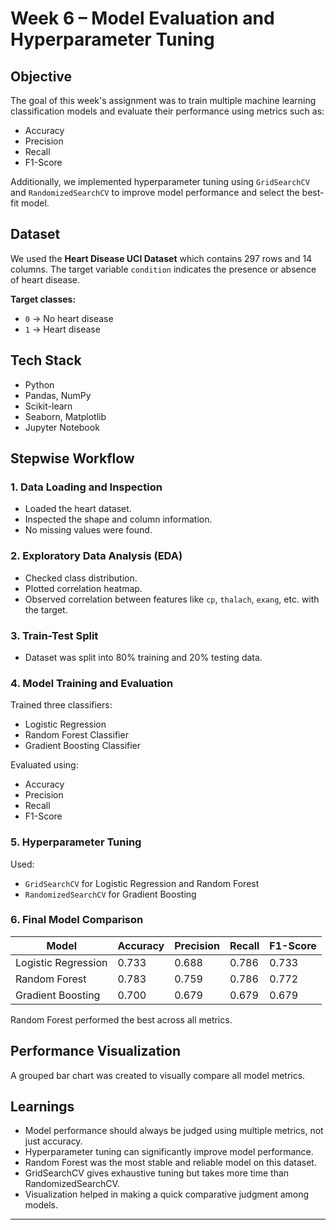 
# Week 6 – Model Evaluation and Hyperparameter Tuning

## Objective
The goal of this week's assignment was to train multiple machine learning classification models and evaluate their performance using metrics such as:
- Accuracy
- Precision
- Recall
- F1-Score

Additionally, we implemented hyperparameter tuning using `GridSearchCV` and `RandomizedSearchCV` to improve model performance and select the best-fit model.

## Dataset
We used the **Heart Disease UCI Dataset** which contains 297 rows and 14 columns. The target variable `condition` indicates the presence or absence of heart disease.

**Target classes:**
- `0` → No heart disease
- `1` → Heart disease

## Tech Stack
- Python
- Pandas, NumPy
- Scikit-learn
- Seaborn, Matplotlib
- Jupyter Notebook

## Stepwise Workflow

### 1. **Data Loading and Inspection**
- Loaded the heart dataset.
- Inspected the shape and column information.
- No missing values were found.

### 2. **Exploratory Data Analysis (EDA)**
- Checked class distribution.
- Plotted correlation heatmap.
- Observed correlation between features like `cp`, `thalach`, `exang`, etc. with the target.

### 3. **Train-Test Split**
- Dataset was split into 80% training and 20% testing data.

### 4. **Model Training and Evaluation**
Trained three classifiers:
- Logistic Regression
- Random Forest Classifier
- Gradient Boosting Classifier

Evaluated using:
- Accuracy
- Precision
- Recall
- F1-Score

### 5. **Hyperparameter Tuning**
Used:
- `GridSearchCV` for Logistic Regression and Random Forest
- `RandomizedSearchCV` for Gradient Boosting

### 6. **Final Model Comparison**
| Model               | Accuracy | Precision | Recall  | F1-Score |
|--------------------|----------|-----------|---------|----------|
| Logistic Regression| 0.733    | 0.688     | 0.786   | 0.733    |
| Random Forest       | 0.783    | 0.759     | 0.786   | 0.772    |
| Gradient Boosting   | 0.700    | 0.679     | 0.679   | 0.679    |

Random Forest performed the best across all metrics.

## Performance Visualization
A grouped bar chart was created to visually compare all model metrics.

 

## Learnings
- Model performance should always be judged using multiple metrics, not just accuracy.
- Hyperparameter tuning can significantly improve model performance.
- Random Forest was the most stable and reliable model on this dataset.
- GridSearchCV gives exhaustive tuning but takes more time than RandomizedSearchCV.
- Visualization helped in making a quick comparative judgment among models.

---